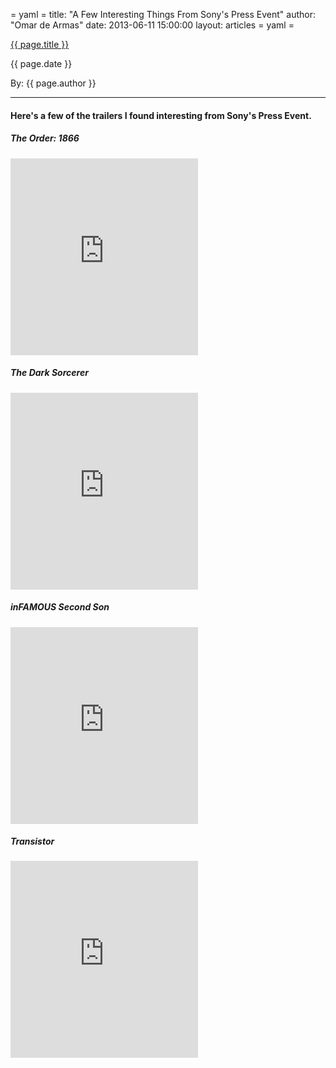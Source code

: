 = yaml =
title: "A Few Interesting Things From Sony's Press Event"
author: "Omar de Armas"
date: 2013-06-11 15:00:00
layout: articles
= yaml =

<a href="{{ page.url }}" class='postTitleLink'><p class='postTitle'>{{ page.title }}</p></a>
<p class='postPublished'>{{ page.date }}</p>
<p class='postAuthor'>By: {{ page.author }}</p>
<hr>

<h4>Here's a few of the trailers I found interesting from Sony's Press Event.</h4>

<h5>The Order: 1866</h5>
<div class="vid_container">
  <iframe frameborder="0" height="315" src="http://www.youtube.com/embed/2FK8dgzW0o8"></iframe>
</div>

<h5>The Dark Sorcerer</h5>
<div class="vid_container">
  <iframe frameborder="0" height="315" src="http://www.youtube.com/embed/BqeuHGESZBA"></iframe>
</div>

<h5>inFAMOUS Second Son</h5>
<div class="vid_container">
  <iframe frameborder="0" height="315" src="http://www.youtube.com/embed/MlNfJvFnzc8"></iframe>
</div>

<h5>Transistor</h5>
<div class="vid_container">
  <iframe frameborder="0" height="315" src="http://www.youtube.com/embed/Ni02F7l4lAg"></iframe>
</div>